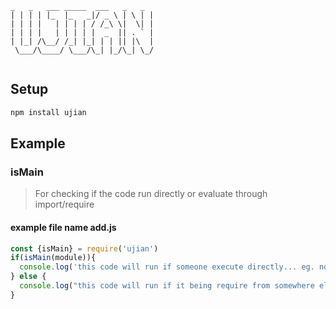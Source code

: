 ```
_   _   ___ _____  ___   _   _ 
| | | | |_  |_   _|/ _ \ | \ | |
| | | |   | | | | / /_\ \|  \| |
| | | |   | | | | |  _  || . ` |
| |_| /\__/ /_| |_| | | || |\  |
 \___/\____/ \___/\_| |_/\_| \_/
                                
```

## Setup

```sh
npm install ujian
```

## Example

### isMain
> For checking if the code run directly or evaluate through import/require

#### example file name add.js
```js
const {isMain} = require('ujian')
if(isMain(module)){
  console.log('this code will run if someone execute directly... eg. node add.js')
} else {
  console.log("this code will run if it being require from somewhere else eg. require('./add.js')")
}
```